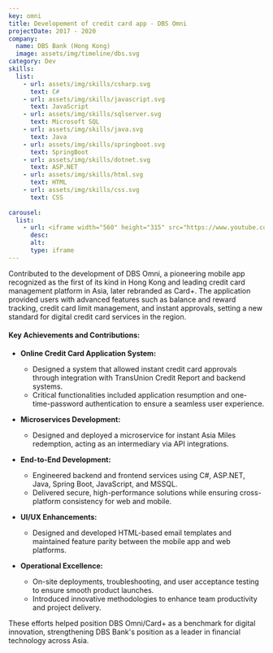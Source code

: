 ```yaml
---
key: omni
title: Developement of credit card app - DBS Omni
projectDate: 2017 - 2020
company:
  name: DBS Bank (Hong Kong)
  image: assets/img/timeline/dbs.svg
category: Dev
skills:
  list:
    - url: assets/img/skills/csharp.svg
      text: C#
    - url: assets/img/skills/javascript.svg
      text: JavaScript
    - url: assets/img/skills/sqlserver.svg
      text: Microsoft SQL
    - url: assets/img/skills/java.svg
      text: Java
    - url: assets/img/skills/springboot.svg
      text: SpringBoot
    - url: assets/img/skills/dotnet.svg
      text: ASP.NET
    - url: assets/img/skills/html.svg
      text: HTML
    - url: assets/img/skills/css.svg
      text: CSS
      
carousel:
  list:
    - url: <iframe width="560" height="315" src="https://www.youtube.com/embed/70n-XP0NWw0?si=OCtlQcjrKeJhXxZ5" title="YouTube video player" frameborder="0" allow="accelerometer; autoplay; clipboard-write; encrypted-media; gyroscope; picture-in-picture; web-share" referrerpolicy="strict-origin-when-cross-origin" allowfullscreen></iframe>
      desc: 
      alt:
      type: iframe
---
```


Contributed to the development of DBS Omni, a pioneering mobile app recognized as the first of its kind in Hong Kong and leading credit card management platform in Asia, later rebranded as Card+. The application provided users with advanced features such as balance and reward tracking, credit card limit management, and instant approvals, setting a new standard for digital credit card services in the region.
#### Key Achievements and Contributions:  

- **Online Credit Card Application System:**
  - Designed a system that allowed instant credit card approvals through integration with TransUnion Credit Report and backend systems.  
  - Critical functionalities included application resumption and one-time-password authentication to ensure a seamless user experience.  

- **Microservices Development:**
  - Designed and deployed a microservice for instant Asia Miles redemption, acting as an intermediary via API integrations. 

- **End-to-End Development:** 
  - Engineered backend and frontend services using C#, ASP.NET, Java, Spring Boot, JavaScript, and MSSQL. 
  - Delivered secure, high-performance solutions while ensuring cross-platform consistency for web and mobile. 

- **UI/UX Enhancements:**
  - Designed and developed HTML-based email templates and maintained feature parity between the mobile app and web platforms.

- **Operational Excellence:**  
  - On-site deployments, troubleshooting, and user acceptance testing to ensure smooth product launches.  
  - Introduced innovative methodologies to enhance team productivity and project delivery.

These efforts helped position DBS Omni/Card+ as a benchmark for digital innovation, strengthening DBS Bank's position as a leader in financial technology across Asia.

